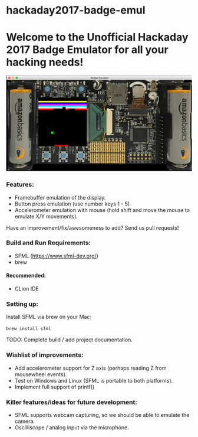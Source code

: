 # hackaday2017-badge-emul
# Welcome to the Unofficial Hackaday 2017 Badge Emulator for all your hacking needs!

![Alt text](Hackaday2017BadgeEmul.png?raw=true "Badge Emulator Screenshot")

### Features:
- Framebuffer emulation of the display.
- Button press emulation (use number keys 1 - 5)
- Accelerometer emulation with mouse (hold shift and move the mouse to emulate X/Y movements).

Have an improvement/fix/awesomeness to add? Send us pull requests!

### Build and Run Requirements:

- SFML (https://www.sfml-dev.org/)
- brew

#### Recommended:
- CLion IDE

### Setting up:

Install SFML via brew on your Mac:

``` brew install sfml ```

TODO: Complete build / add project documentation.


### Wishlist of improvements:

- Add accelerometer support for Z axis (perhaps reading Z from mousewheel events).
- Test on Windows and Linux (SFML is portable to both platforms).
- Implement full support of printf()

### Killer features/ideas for future development:
- SFML supports webcam capturing, so we should be able to emulate the camera.
- Oscilliscope / analog input via the microphone.

